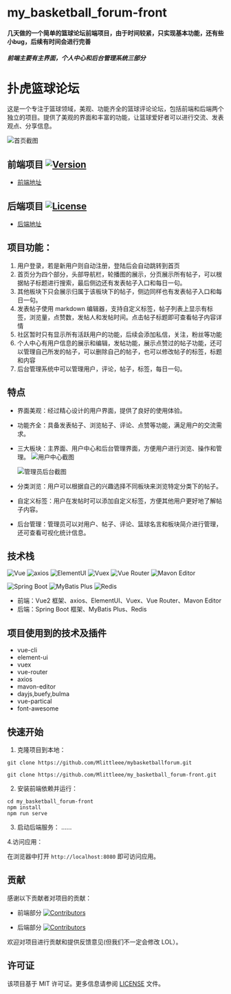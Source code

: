 # my_basketball_forum-front
#### 几天做的一个简单的篮球论坛前端项目，由于时间较紧，只实现基本功能，还有些小bug，后续有时间会进行完善
***前端主要有主界面，个人中心和后台管理系统三部分***

# 扑虎篮球论坛

这是一个专注于篮球领域，美观、功能齐全的篮球评论论坛，包括前端和后端两个独立的项目。提供了美观的界面和丰富的功能，让篮球爱好者可以进行交流、发表观点、分享信息。

![首页截图](https://github.com/Mlittleee/my_basketball_forum-front/blob/master/src/assets/ReadMeImage/img.png)

## 前端项目 [![Version](https://img.shields.io/badge/version-1.0.0-blue)](https://github.com/Mlittleee/my_basketball_forum-front)

- [前端地址](https://github.com/Mlittleee/my_basketball_forum-front)

## 后端项目 [![License](https://img.shields.io/badge/license-MIT-green)](https://github.com/Mlittleee/mybasketballforum)

- [后端地址](https://github.com/Mlittleee/mybasketballforum)

## 项目功能：

1. 用户登录，若是新用户则自动注册，登陆后会自动跳转到首页
2. 首页分为四个部分，头部导航栏，轮播图的展示，分页展示所有帖子，可以根据帖子标题进行搜索，最后侧边还有发表帖子入口和每日一句。
3. 其他板块下只会展示归属于该板块下的帖子，侧边同样也有发表帖子入口和每日一句。
4. 发表帖子使用 markdown 编辑器，支持自定义标签，帖子列表上显示有标签，浏览量，点赞数，发帖人和发帖时间。点击帖子标题即可查看帖子内容详情
5. 社区暂时只有显示所有活跃用户的功能，后续会添加私信，关注，粉丝等功能
6. 个人中心有用户信息的展示和编辑，发帖功能，展示点赞过的帖子功能，还可以管理自己所发的帖子，可以删除自己的帖子，也可以修改帖子的标签，标题和内容
7. 后台管理系统中可以管理用户，评论，帖子，标签，每日一句。

## 特点

- 界面美观：经过精心设计的用户界面，提供了良好的使用体验。
- 功能齐全：具备发表帖子、浏览帖子、评论、点赞等功能，满足用户的交流需求。
- 三大板块：主界面、用户中心和后台管理界面，方便用户进行浏览、操作和管理。
  ![用户中心截图](https://github.com/Mlittleee/my_basketball_forum-front/blob/master/src/assets/ReadMeImage/img2.png)

  ![管理员后台截图](https://github.com/Mlittleee/my_basketball_forum-front/blob/master/src/assets/ReadMeImage/img3.png)

- 分类浏览：用户可以根据自己的兴趣选择不同板块来浏览特定分类下的帖子。
- 自定义标签：用户在发帖时可以添加自定义标签，方便其他用户更好地了解帖子内容。
- 后台管理：管理员可以对用户、帖子、评论、篮球名言和板块简介进行管理，还可查看可视化统计信息。

## 技术栈

![Vue](https://img.shields.io/badge/Vue-2.x-brightgreen) ![axios](https://img.shields.io/badge/axios-Latest-blue) ![ElementUI](https://img.shields.io/badge/ElementUI-Latest-orange) ![Vuex](https://img.shields.io/badge/Vuex-Latest-green) ![Vue Router](https://img.shields.io/badge/Vue%20Router-Latest-yellow) ![Mavon Editor](https://img.shields.io/badge/Mavon%20Editor-Latest-lightgrey)

![Spring Boot](https://img.shields.io/badge/Spring%20Boot-2.x-blue) ![MyBatis Plus](https://img.shields.io/badge/MyBatis%20Plus-Latest-green) ![Redis](https://img.shields.io/badge/Redis-Latest-red)

- 前端：Vue2 框架、axios、ElementUI、Vuex、Vue Router、Mavon Editor
- 后端：Spring Boot 框架、MyBatis Plus、Redis

## 项目使用到的技术及插件
* vue-cli
* element-ui
* vuex
* vue-router
* axios
* mavon-editor
* dayjs,buefy,bulma
* vue-partical
* font-awesome

## 快速开始

1. 克隆项目到本地：

```
git clone https://github.com/Mlittleee/mybasketballforum.git

git clone https://github.com/Mlittleee/my_basketball_forum-front.git
```

2. 安装前端依赖并运行：

```
cd my_basketball_forum-front
npm install
npm run serve
```

3. 启动后端服务：
  ......

4.访问应用：

在浏览器中打开 `http://localhost:8080` 即可访问应用。

## 贡献

感谢以下贡献者对项目的贡献：

- 前端部分
  [![Contributors](https://contrib.rocks/image?repo=Mlittleee/my_basketball_forum-front)](https://contrib.rocks/image?repo=Mlittleee/my_basketball_forum-front)

- 后端部分
  [![Contributors](https://contrib.rocks/image?repo=Mlittleee/mybasketballforum)](https://contrib.rocks/image?repo=Mlittleee/mybasketballforum)

欢迎对项目进行贡献和提供反馈意见(但我们不一定会修改 LOL）。

## 许可证

该项目基于 MIT 许可证。更多信息请参阅 [LICENSE](../LICENSE) 文件。
